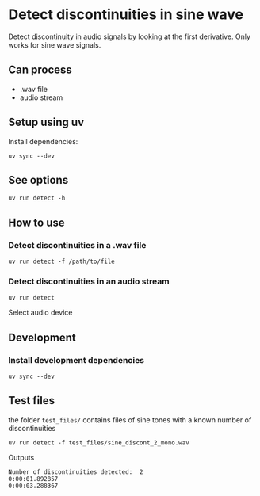 # Detect discontinuities in sine wave
Detect discontinuity in audio signals by looking at the first derivative. Only works for sine wave signals.

## Can process
- .wav file
- audio stream

## Setup using uv
Install dependencies:
```
uv sync --dev
```

## See options
```
uv run detect -h
```

## How to use
### Detect discontinuities in a .wav file
```
uv run detect -f /path/to/file
```

### Detect discontinuities in an audio stream
```
uv run detect
```
Select audio device

## Development
### Install development dependencies
```
uv sync --dev
```

## Test files
the folder `test_files/` contains files of sine tones with a known number of discontinuities
```
uv run detect -f test_files/sine_discont_2_mono.wav
```

Outputs
```
Number of discontinuities detected:  2
0:00:01.892857
0:00:03.288367
```
